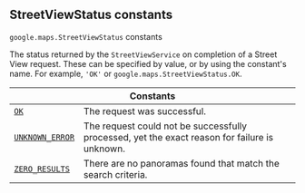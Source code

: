 
<h2 id="StreetViewStatus">StreetViewStatus constants</h2>
<p>
<code><span itemprop="path">google.maps</span>.<span itemprop="name">StreetViewStatus</span></code>
constants
</p>
<p>The status returned by the <code>StreetViewService</code> on completion of a Street View request. These can be specified by value, or by using the constant's name. For example, <code>'OK'</code> or <code>google.maps.StreetViewStatus.OK</code>.</p>
<div class="devsite-table-wrapper"><table class="constants responsive" summary="StreetViewStatus constants">
<thead>
<tr><th colspan="2">Constants</th>
</tr></thead>
<tbody>
<tr id="StreetViewStatus.OK">
<td itemprop="property"><code><a class="secret-link" href="#StreetViewStatus.OK"><span>OK</span></a></code></td>
<td>The request was successful.</td>
</tr>
<tr id="StreetViewStatus.UNKNOWN_ERROR">
<td itemprop="property"><code><a class="secret-link" href="#StreetViewStatus.UNKNOWN_ERROR"><span>UNKNOWN_ERROR</span></a></code></td>
<td>The request could not be successfully processed, yet the exact reason for failure is unknown.</td>
</tr>
<tr id="StreetViewStatus.ZERO_RESULTS">
<td itemprop="property"><code><a class="secret-link" href="#StreetViewStatus.ZERO_RESULTS"><span>ZERO_RESULTS</span></a></code></td>
<td>There are no panoramas found that match the search criteria.</td>
</tr>
</tbody>
</table></div>
